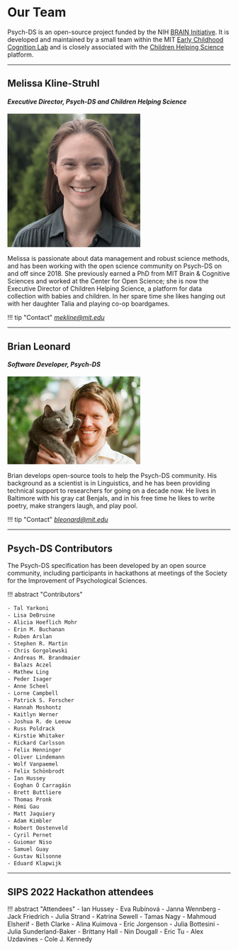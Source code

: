 # Our Team

Psych-DS is an open-source project funded by the NIH [BRAIN Initiative](https://braininitiative.nih.gov/). It is developed and maintained by a small team within the MIT [Early Childhood Cognition Lab](https://eccl.mit.edu/) and is closely associated with the [Children Helping Science](https://childrenhelpingscience.com/) platform.

---

## Melissa Kline-Struhl
#### *_Executive Director, Psych-DS and Children Helping Science_*
<img src="../images/melissa.png" width="300">

Melissa is passionate about data management and robust science methods, and has been working with the open science community on Psych-DS on and off since 2018. She previously earned a PhD from MIT Brain & Cognitive Sciences and worked at the Center for Open Science; she is now the Executive Director of Children Helping Science, a platform for data collection with babies and children. In her spare time she likes hanging out with her daughter Talia and playing co-op boardgames.

!!! tip "Contact"
    [*_mekline@mit.edu_*](mailto:mekline@mit.edu)

---

## Brian Leonard
#### *_Software Developer, Psych-DS_*
<img src="../images/brian.jpeg" width="300">

Brian develops open-source tools to help the Psych-DS community. His background as a scientist is in Linguistics, and he has been providing technical support to researchers for going on a decade now. He lives in Baltimore with his gray cat Benjals, and in his free time he likes to write poetry, make strangers laugh, and play pool.

!!! tip "Contact"
    [*_bleonard@mit.edu_*](mailto:bleonard@mit.edu)

---

## Psych-DS Contributors

The Psych-DS specification has been developed by an open source community, including participants in hackathons at meetings of the Society for the Improvement of Psychological Sciences.

!!! abstract "Contributors"

    - Tal Yarkoni
    - Lisa DeBruine
    - Alicia Hoeflich Mohr
    - Erin M. Buchanan
    - Ruben Arslan
    - Stephen R. Martin
    - Chris Gorgolewski
    - Andreas M. Brandmaier 
    - Balazs Aczel
    - Mathew Ling 
    - Peder Isager
    - Anne Scheel 
    - Lorne Campbell
    - Patrick S. Forscher
    - Hannah Moshontz
    - Kaitlyn Werner
    - Joshua R. de Leeuw
    - Russ Poldrack
    - Kirstie Whitaker
    - Rickard Carlsson
    - Felix Henninger
    - Oliver Lindemann
    - Wolf Vanpaemel
    - Felix Schönbrodt 
    - Ian Hussey 
    - Eoghan Ó Carragáin 
    - Brett Buttliere 
    - Thomas Pronk
    - Rémi Gau
    - Matt Jaquiery
    - Adam Kimbler
    - Robert Oostenveld
    - Cyril Pernet 
    - Guiomar Niso
    - Samuel Guay
    - Gustav Nilsonne 
    - Eduard Klapwijk

---

## SIPS 2022 Hackathon attendees

!!! abstract "Attendees"
    - Ian Hussey 
    - Eva Rubínová 
    - Janna Wennberg 
    - Jack Friedrich
    - Julia Strand 
    - Katrina Sewell 
    - Tamas Nagy 
    - Mahmoud Elsherif
    - Beth Clarke
    - Alina Kuimova
    - Eric Jorgenson
    - Julia Bottesini
    - Julia Sunderland-Baker
    - Brittany Hall
    - Nin Dougall
    - Eric Tu
    - Alex Uzdavines
    - Cole J. Kennedy
